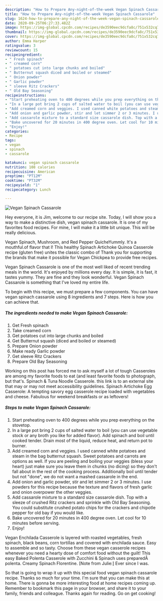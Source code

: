 ```yaml
---
description: "How to Prepare Any-night-of-the-week Vegan Spinach Cassarole"
title: "How to Prepare Any-night-of-the-week Vegan Spinach Cassarole"
slug: 1624-how-to-prepare-any-night-of-the-week-vegan-spinach-cassarole
date: 2020-09-25T06:27:33.482Z
image: https://img-global.cpcdn.com/recipes/de3590eec9dcfa8c/751x532cq70/vegan-spinach-cassarole-recipe-main-photo.jpg
thumbnail: https://img-global.cpcdn.com/recipes/de3590eec9dcfa8c/751x532cq70/vegan-spinach-cassarole-recipe-main-photo.jpg
cover: https://img-global.cpcdn.com/recipes/de3590eec9dcfa8c/751x532cq70/vegan-spinach-cassarole-recipe-main-photo.jpg
author: Emma Harper
ratingvalue: 3
reviewcount: 15
recipeingredient:
- " Fresh spinach"
- " creamed corn"
- " potatoes cut into large chunks and boiled"
- " Butternut squash diced and boiled or steamed"
- " Onion powder"
- " Garlic powder"
- " sleeve Ritz Crackers"
- " Old Bay Seasoning"
recipeinstructions:
- "Start preheating oven to 400 degrees while you prep everything on the stovetop."
- "In a large pot bring 2 cups of salted water to boil (you can use vegetable stock or any broth you like for added flavor). Add spinach and boil until cooked tender. Drain most of the liquid, reduce heat, and return pot to burner."
- "Add creamed corn and veggies. I used canned white potatoes and steam in the bag butternut squash. Sweet potatoes and carrots are options as well. If you are peeling and boiling your veggies (bless your heart) just make sure you leave them in chunks (no dicing) so they don&#39;t fall about in the rest of the cooking process. Additionally boil until tender but not &#34;done&#34;, we do not want a mashed cassarole in the end."
- "Add onion and garlic powder, stir and let simmer 2 or 3 minutes. I use powders for this recipe because the texture and flavors of fresh garlic and onion overpower the other veggies."
- "Add cassarole mixture to a standard size cassarole dish. Top with a sleeze of crushed Ritz crackers and sprinkle with Old Bay Seasoning. You could substitute crushed potato chips for the crackers and chipotle pepper for old bay if you would like."
- "Bake uncovered for 20 minutes in 400 degree oven. Let cool for 10 minutes before serving."
- "Enjoy!"
categories:
- Recipe
tags:
- vegan
- spinach
- cassarole

katakunci: vegan spinach cassarole 
nutrition: 108 calories
recipecuisine: American
preptime: "PT12M"
cooktime: "PT32M"
recipeyield: "1"
recipecategory: Lunch

---
```



![Vegan Spinach Cassarole](https://img-global.cpcdn.com/recipes/de3590eec9dcfa8c/751x532cq70/vegan-spinach-cassarole-recipe-main-photo.jpg)

Hey everyone, it is Jim, welcome to our recipe site. Today, I will show you a way to make a distinctive dish, vegan spinach cassarole. It is one of my favorites food recipes. For mine, I will make it a little bit unique. This will be really delicious.

Vegan Spinach, Mushroom, and Red Pepper QuicheYummly. It&#39;s a mouthful.of flavor that I! This healthy Spinach Artichoke Quinoa Casserole recipe (gluten free) unites the classic combo of Thank you for supporting the brands that make it possible for Vegan Chickpea to provide free recipes.

Vegan Spinach Cassarole is one of the most well liked of recent trending meals in the world. It's enjoyed by millions every day. It is simple, it is fast, it tastes yummy. They are fine and they look wonderful. Vegan Spinach Cassarole is something that I've loved my entire life.


To begin with this recipe, we must prepare a few components. You can have vegan spinach cassarole using 8 ingredients and 7 steps. Here is how you can achieve that.

<!--inarticleads1-->

##### The ingredients needed to make Vegan Spinach Cassarole:

1. Get  Fresh spinach
1. Take  creamed corn
1. Get  potatoes cut into large chunks and boiled
1. Get  Butternut squash (diced and boiled or steamed)
1. Prepare  Onion powder
1. Make ready  Garlic powder
1. Get  sleeve Ritz Crackers
1. Prepare  Old Bay Seasoning


Working on this post has forced me to ask myself a lot of tough Casseroles are among my favorite foods to eat (and least favorite foods to photograph, but that&#39;s. Spinach &amp; Tuna Noodle Casserole. this link is to an external site that may or may not meet accessibility guidelines. Spinach Artichoke Egg Casserole: A tempting savory egg casserole recipe loaded with vegetables and cheese. Fabulous for weekend breakfasts or as leftovers! 

<!--inarticleads2-->

##### Steps to make Vegan Spinach Cassarole:

1. Start preheating oven to 400 degrees while you prep everything on the stovetop.
1. In a large pot bring 2 cups of salted water to boil (you can use vegetable stock or any broth you like for added flavor). Add spinach and boil until cooked tender. Drain most of the liquid, reduce heat, and return pot to burner.
1. Add creamed corn and veggies. I used canned white potatoes and steam in the bag butternut squash. Sweet potatoes and carrots are options as well. If you are peeling and boiling your veggies (bless your heart) just make sure you leave them in chunks (no dicing) so they don&#39;t fall about in the rest of the cooking process. Additionally boil until tender but not &#34;done&#34;, we do not want a mashed cassarole in the end.
1. Add onion and garlic powder, stir and let simmer 2 or 3 minutes. I use powders for this recipe because the texture and flavors of fresh garlic and onion overpower the other veggies.
1. Add cassarole mixture to a standard size cassarole dish. Top with a sleeze of crushed Ritz crackers and sprinkle with Old Bay Seasoning. You could substitute crushed potato chips for the crackers and chipotle pepper for old bay if you would like.
1. Bake uncovered for 20 minutes in 400 degree oven. Let cool for 10 minutes before serving.
1. Enjoy!


Vegan Enchilada Casserole is layered with roasted vegetables, fresh spinach, black beans, corn tortillas and covered with enchilada sauce. Easy to assemble and so tasty. Choose from these vegan casserole recipes whenever you need a hearty dose of comfort food without the guilt! This easy Baked Polenta Casserole with Zucchini &amp; Spinach uses preparedÂ polenta. Creamy Spinach Florentine. [Note from Julie:] Ever since I was. 

So that is going to wrap it up with this special food vegan spinach cassarole recipe. Thanks so much for your time. I'm sure that you can make this at home. There is gonna be more interesting food at home recipes coming up. Remember to bookmark this page in your browser, and share it to your family, friends and colleague. Thanks again for reading. Go on get cooking!
